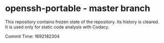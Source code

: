 # openssh-portable - master branch

This repository contains frozen state of the repository.
Its history is cleared. It is used only for static code
analysis with Codacy.

Commit Time: 1692182304